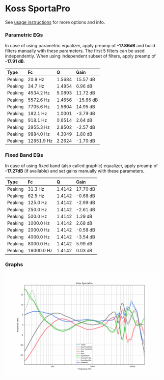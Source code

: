 # Koss SportaPro
See [usage instructions](https://github.com/jaakkopasanen/AutoEq#usage) for more options and info.

### Parametric EQs
In case of using parametric equalizer, apply preamp of **-17.86dB** and build filters manually
with these parameters. The first 5 filters can be used independently.
When using independent subset of filters, apply preamp of **-17.91 dB**.

| Type    | Fc         |      Q | Gain      |
|:--------|:-----------|:-------|:----------|
| Peaking | 20.9 Hz    | 1.5684 | 15.57 dB  |
| Peaking | 34.7 Hz    | 1.4854 | 6.96 dB   |
| Peaking | 4534.2 Hz  | 5.0893 | 11.72 dB  |
| Peaking | 5572.6 Hz  | 1.4656 | -15.65 dB |
| Peaking | 7705.6 Hz  | 1.5604 | 14.95 dB  |
| Peaking | 182.1 Hz   | 1.0001 | -3.79 dB  |
| Peaking | 918.1 Hz   | 0.6514 | 2.64 dB   |
| Peaking | 2955.3 Hz  | 2.8502 | -2.57 dB  |
| Peaking | 9884.0 Hz  | 4.3049 | 1.80 dB   |
| Peaking | 12851.9 Hz | 2.2624 | -1.70 dB  |

### Fixed Band EQs
In case of using fixed band (also called graphic) equalizer, apply preamp of **-17.27dB**
(if available) and set gains manually with these parameters.

| Type    | Fc         |      Q | Gain     |
|:--------|:-----------|:-------|:---------|
| Peaking | 31.3 Hz    | 1.4142 | 17.70 dB |
| Peaking | 62.5 Hz    | 1.4142 | -0.68 dB |
| Peaking | 125.0 Hz   | 1.4142 | -2.99 dB |
| Peaking | 250.0 Hz   | 1.4142 | -2.61 dB |
| Peaking | 500.0 Hz   | 1.4142 | 1.29 dB  |
| Peaking | 1000.0 Hz  | 1.4142 | 2.68 dB  |
| Peaking | 2000.0 Hz  | 1.4142 | -0.58 dB |
| Peaking | 4000.0 Hz  | 1.4142 | -3.54 dB |
| Peaking | 8000.0 Hz  | 1.4142 | 5.99 dB  |
| Peaking | 16000.0 Hz | 1.4142 | 0.03 dB  |

### Graphs
![](./Koss%20SportaPro.png)
